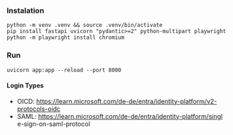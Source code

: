 ### Instalation

```
python -m venv .venv && source .venv/bin/activate
pip install fastapi uvicorn "pydantic>=2" python-multipart playwright
python -m playwright install chromium

```

### Run
```
uvicorn app:app --reload --port 8000
```


#### Login Types
- OICD: https://learn.microsoft.com/de-de/entra/identity-platform/v2-protocols-oidc
- SAML: https://learn.microsoft.com/de-de/entra/identity-platform/singl     e-sign-on-saml-protocol
